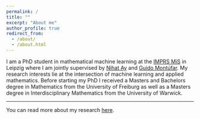 ```yaml
---
permalink: /
title: ""
excerpt: "About me"
author_profile: true
redirect_from: 
  - /about/
  - /about.html
---
```


I am a PhD student in mathematical machine learning at the [IMPRS MiS](https://www.imprs-mis.mpg.de/) in Leipzig where I am jointly supervised by [Nihat Ay](https://www.mis.mpg.de/ay/homepages/nay/) and [Guido Mont&uacute;far](https://www.math.ucla.edu/~montufar/). My research interests lie at the intersection of machine learning and applied mathematics. Before starting my PhD I received a Masters and Bachelors degree in Mathematics from the University of Freiburg as well as a Masters degree in Interdisciplinary Mathematics from the  University of Warwick. 

---
You can read more about my research [here](https://muellerjohannes.github.io/research/).
